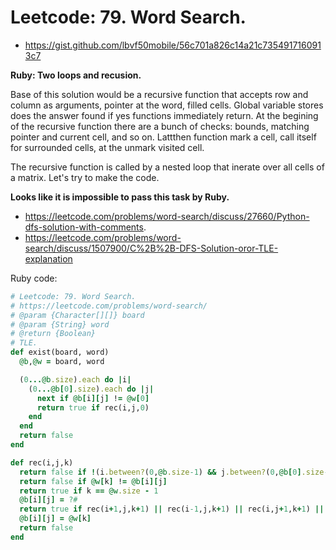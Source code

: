 # Leetcode: 79. Word Search.

- https://gist.github.com/lbvf50mobile/56c701a826c14a21c7354917160913c7

**Ruby: Two loops and recusion.**

Base of this solution would be a recursive function that accepts row and column as arguments, pointer at the word, filled cells. Global variable stores does the answer found if yes functions immediately return. At the begining of the recursive function there are a bunch of checks: bounds, matching pointer and current cell, and so on. Lattthen function mark a cell, call itself for surrounded cells, at the unmark visited cell.

The recursive function is called by a nested loop that inerate over all cells of a matrix. Let's try to make the code.

**Looks like it is impossible to pass this task by Ruby.**


- https://leetcode.com/problems/word-search/discuss/27660/Python-dfs-solution-with-comments.
- https://leetcode.com/problems/word-search/discuss/1507900/C%2B%2B-DFS-Solution-oror-TLE-explanation

Ruby code:
```Ruby
# Leetcode: 79. Word Search.
# https://leetcode.com/problems/word-search/
# @param {Character[][]} board
# @param {String} word
# @return {Boolean}
# TLE.
def exist(board, word)
  @b,@w = board, word

  (0...@b.size).each do |i|
    (0...@b[0].size).each do |j|
      next if @b[i][j] != @w[0]
      return true if rec(i,j,0) 
    end
  end
  return false
end

def rec(i,j,k)
  return false if !(i.between?(0,@b.size-1) && j.between?(0,@b[0].size-1))
  return false if @w[k] != @b[i][j]
  return true if k == @w.size - 1
  @b[i][j] = ?#
  return true if rec(i+1,j,k+1) || rec(i-1,j,k+1) || rec(i,j+1,k+1) || rec(i,j-1,k+1)
  @b[i][j] = @w[k]
  return false
end

```
